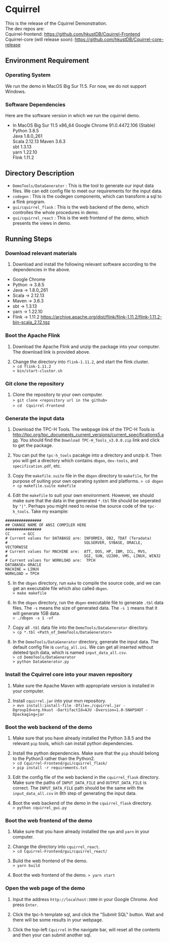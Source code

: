 # Cquirrel
This is the release of the Cquirrel Demonstration.
<br>
The dev repos are:<br>
Cquirrel-frontend: <https://github.com/hkustDB/Cquirrel-Frontend> <br>
Cquirrel-core (will release soon): <https://github.com/hkustDB/Cquirrel-core-release> 


## Environment Requirement
### Operating System
We run the demo in MacOS Big Sur 11.5. For now, we do not support Windows.

### Software Dependencies
Here are the software version in which we run the cquirrel demo.
* In MacOS Big Sur 11.5 x86_64
Google Chrome 91.0.4472.106 (Stable)  
Python 3.8.5  
Java 1.8.0_261  
Scala 2.12.13
Maven 3.6.3   
sbt 1.3.13  
yarn 1.22.10  
Flink 1.11.2

## Directory Description
* `DemoTools/DataGenerator` : This is the tool to generate our input data files. We can edit config file to meet our requirements for the input data.
* `codegen` : This is the codegen components, which can transform a sql to a flink program.
* `gui/cquirrel_flask` : This is the web backend of the demo, which controlles the whole procedures in demo.
* `gui/cquirrel_react` : This is the web frontend of the demo, which presents the views in demo.


## Running Steps

### Download relevant materials
1. Download and install the following relevant software according to the dependencies in the above.
  - Google Chrome
  - Python  -> 3.8.5
  - Java    -> 1.8.0_261 
  - Scala   -> 2.12.13
  - Maven   -> 3.6.3 
  - sbt     -> 1.3.13
  - yarn    -> 1.22.10
  - Flink   -> 1.11.2     <https://archive.apache.org/dist/flink/flink-1.11.2/flink-1.11.2-bin-scala_2.12.tgz>


### Boot the Apache Flink
1. Download the Apache Flink and unzip the package into your computer. The download link is provided above.

2. Change the directory into `flink-1.11.2`, and start the flink cluster.  
`> cd flink-1.11.2`  
`> bin/start-cluster.sh`


### Git clone the repository
1. Clone the repository to your own computer.  
`> git clone <repository url in the github>`  
`> cd  Cquirrel-Frontend`

### Generate the input data
1. Download the TPC-H Tools. The webpage link of the TPC-H Tools is <http://tpc.org/tpc_documents_current_versions/current_specifications5.asp>. You should find the `Download TPC-H_Tools_v3.0.0.zip` link and click to get the package.

2. You can put the `tpc-h_tools` pacakge into a directory and unzip it. Then you will get a directory which contains `dbgen`, `dev-tools`, and `specification.pdf`, etc. 

3. Copy the `makefile.suite` file in the `dbgen` directory to `makefile`, for the purpose of suiting your own operating system and platforms. 
`> cd dbgen`
`> cp makefile.suite makefile`

4. Edit the `makefile` to suit your own environment. However, we should make sure that the data in the generated `*.tbl` file should be seperated by `"|"`. Perhaps you might need to revise the source code of the `tpc-h_tools`. Take my example:
```
################
## CHANGE NAME OF ANSI COMPILER HERE
################
CC      = GCC
# Current values for DATABASE are: INFORMIX, DB2, TDAT (Teradata)
#                                  SQLSERVER, SYBASE, ORACLE, VECTORWISE
# Current values for MACHINE are:  ATT, DOS, HP, IBM, ICL, MVS, 
#                                  SGI, SUN, U2200, VMS, LINUX, WIN32 
# Current values for WORKLOAD are:  TPCH
DATABASE= ORACLE 
MACHINE = LINUX
WORKLOAD = TPCH
```

5. In the `dbgen` directory, run `make` to compile the source code, and we can get an executable file which also called `dbgen`.  
`> make makefile`

6. In the `dbgen` directory, run the `dbgen` executable file to generate `.tbl` data files. The `-s` means the size of generated data. The `-s 1` means that it will generate 1GB data.   
`> ./dbgen -s 1 -vf`

7. Copy all `.tbl` data file into the `DemoTools/DataGenerator` directory.  
`> cp *.tbl <Path_of_DemoTools/DataGenerator>`

8. In the `DemoTools/DataGenerator` directory, generate the input data. The default config file is `config_all.ini`. We can get all inserted without deleted tpch data, which is named `input_data_all.csv`.   
`> cd DemoTools/DataGenerator`  
`> python DataGenerator.py`

### Install the Cquirrel core into your maven repository
1. Make sure the Apache Maven with appropriate version is installed in your computer.

2. Install `cquirrel.jar` into your mvn repository.  
`> mvn install:install-file -Dfile=./cquirrel.jar -DgroupId=org.hkust -DartifactId=AJU -Dversion=1.0-SNAPSHOT -Dpackaging=jar`

### Boot the web backend of the demo
1. Make sure that you have already installed the Python 3.8.5 and the relevant `pip` tools, which can install python dependencies.

2. Install the python dependencies. Make sure that the `pip` should belong to the Python3 rather than the Python2.  
`> cd Cquirrel-Frontend/gui/cquirrel_flask/`  
`> pip install -r requirements.txt`

3. Edit the config file of the web backend in the `cquirrel_flask` directory. Make sure the paths of `INPUT_DATA_FILE` and `OUTPUT_DATA_FILE` is correct.
The `INPUT_DATA_FILE` path should be the same with the `input_data_all.csv` in 8th step of generating the input data. 

4. Boot the web backend of the demo in the `cquirrel_flask` directory.  
`> python cquirrel_gui.py`

### Boot the web frontend of the demo
1. Make sure that you have already installed the `npm` and `yarn` in your computer.

2. Change the directory into `cquirrel_react`.  
`> cd Cquirrel-Frontend/gui/cquirrel_react/`  

3. Build the web frontend of the demo.  
`> yarn build` 

4. Boot the web frontend of the demo.
`> yarn start`


### Open the web page of the demo
1. Input the address `http://localhost:3000` in your Google Chrome. And press `Enter`.

2. Click the tpc-h template sql, and click the "Submit SQL" button. Wait and there will be some results in your webpage.

3. Click the top-left `Cquirrel` in the navigate bar, will reset all the contents and then your can submit another sql.
